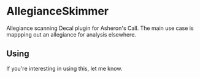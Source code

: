 ﻿# AllegianceSkimmer

Allegiance scanning Decal plugin for Asheron's Call.
The main use case is mappping out an allegiance for analysis elsewhere.

## Using

If you're interesting in using this, let me know.
